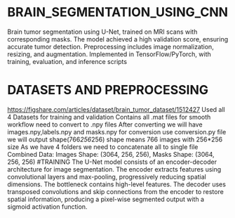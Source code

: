 # BRAIN_SEGMENTATION_USING_CNN
Brain tumor segmentation using U-Net, trained on MRI scans with corresponding masks. The model achieved a high validation score, ensuring accurate tumor detection. Preprocessing includes image normalization, resizing, and augmentation. Implemented in TensorFlow/PyTorch, with training, evaluation, and inference scripts
# DATASETS AND PREPROCESSING
https://figshare.com/articles/dataset/brain_tumor_dataset/1512427
Used all 4 Datasets for training and validation
Contains all .mat files
for smooth workflow need to convert to .npy files
After converting we will have images.npy,labels.npy and masks.npy
for conversion use conversion.py file
we will output shape(766*256*256) shape means 766 images with 256*256 size
As we have 4 folders we need to concatenate all to single file
Combined Data: Images Shape: (3064, 256, 256), Masks Shape: (3064, 256, 256)
#TRAINING
The U-Net model consists of an encoder-decoder architecture for image segmentation. The encoder extracts features using convolutional layers and max-pooling, progressively reducing spatial dimensions. The bottleneck contains high-level features. The decoder uses transposed convolutions and skip connections from the encoder to restore spatial information, producing a pixel-wise segmented output with a sigmoid activation function.
